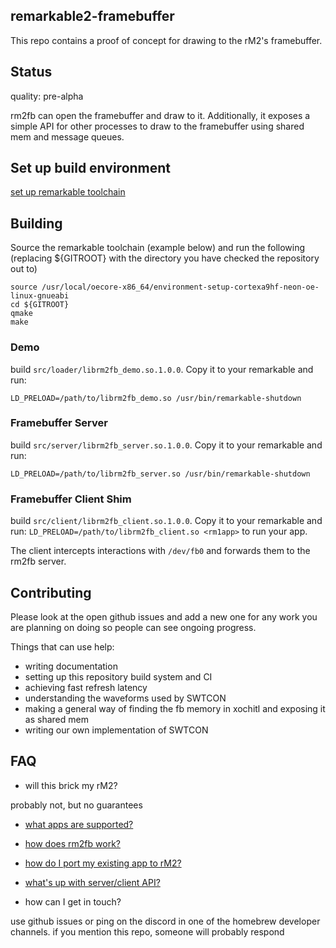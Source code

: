 ## remarkable2-framebuffer

This repo contains a proof of concept for drawing to the rM2's framebuffer.

## Status

quality: pre-alpha

rm2fb can open the framebuffer and draw to it. Additionally, it exposes a
simple API for other processes to draw to the framebuffer using shared mem and
message queues.

## Set up build environment

[set up remarkable toolchain](https://remarkablewiki.com/devel/qt_creator#toolchain)


## Building

Source the remarkable toolchain (example below) and run the following (replacing ${GITROOT} with the directory you have checked the repository out to)

```
source /usr/local/oecore-x86_64/environment-setup-cortexa9hf-neon-oe-linux-gnueabi
cd ${GITROOT}
qmake
make
```


### Demo

build `src/loader/librm2fb_demo.so.1.0.0`.  Copy it to your
remarkable and run:

```
LD_PRELOAD=/path/to/librm2fb_demo.so /usr/bin/remarkable-shutdown
```

### Framebuffer Server

build `src/server/librm2fb_server.so.1.0.0`.  Copy it to your
remarkable and run:

```
LD_PRELOAD=/path/to/librm2fb_server.so /usr/bin/remarkable-shutdown
```


### Framebuffer Client Shim

build `src/client/librm2fb_client.so.1.0.0`.  Copy it to your
remarkable and run: `LD_PRELOAD=/path/to/librm2fb_client.so <rm1app>` to
run your app.

The client intercepts interactions with `/dev/fb0` and forwards them to the
rm2fb server.


## Contributing

Please look at the open github issues and add a new one for any work you are planning
on doing so people can see ongoing progress.

Things that can use help:

* writing documentation
* setting up this repository build system and CI
* achieving fast refresh latency
* understanding the waveforms used by SWTCON
* making a general way of finding the fb memory in xochitl and exposing it as shared mem
* writing our own implementation of SWTCON

## FAQ

* will this brick my rM2?

probably not, but no guarantees

* [what apps are supported?](https://github.com/ddvk/remarkable2-framebuffer/issues/14)

* [how does rm2fb work?](https://github.com/ddvk/remarkable2-framebuffer/issues/5#issuecomment-718948222)

* [how do I port my existing app to rM2?](https://github.com/ddvk/remarkable2-framebuffer/issues/13)

* [what's up with server/client API?](https://github.com/ddvk/remarkable2-framebuffer/issues/4)


* how can I get in touch?

use github issues or ping on the discord in one of the homebrew developer
channels. if you mention this repo, someone will probably respond
